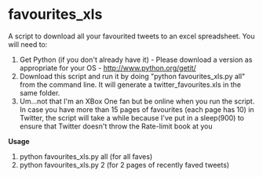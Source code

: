 favourites_xls
==============

A script to download all your favourited tweets to an excel spreadsheet. You will need to:

1. Get Python (if you don't already have it) - Please download a version as appropriate for your OS - http://www.python.org/getit/
2. Download this script and run it by doing "python favourites_xls.py all" from the command line. It will generate a twitter_favourites.xls in the same folder. 
3. Um...not that I'm an XBox One fan but be online when you run the script. In case you have more than 15 pages of favourites (each page has 10) in Twitter, the script will take a while because I've put in a sleep(900) to ensure that Twitter doesn't throw the Rate-limit book at you

**Usage**
	
1. python favourites_xls.py all (for all faves)
2. python favourites_xls.py 2 (for 2 pages of recently faved tweets)
